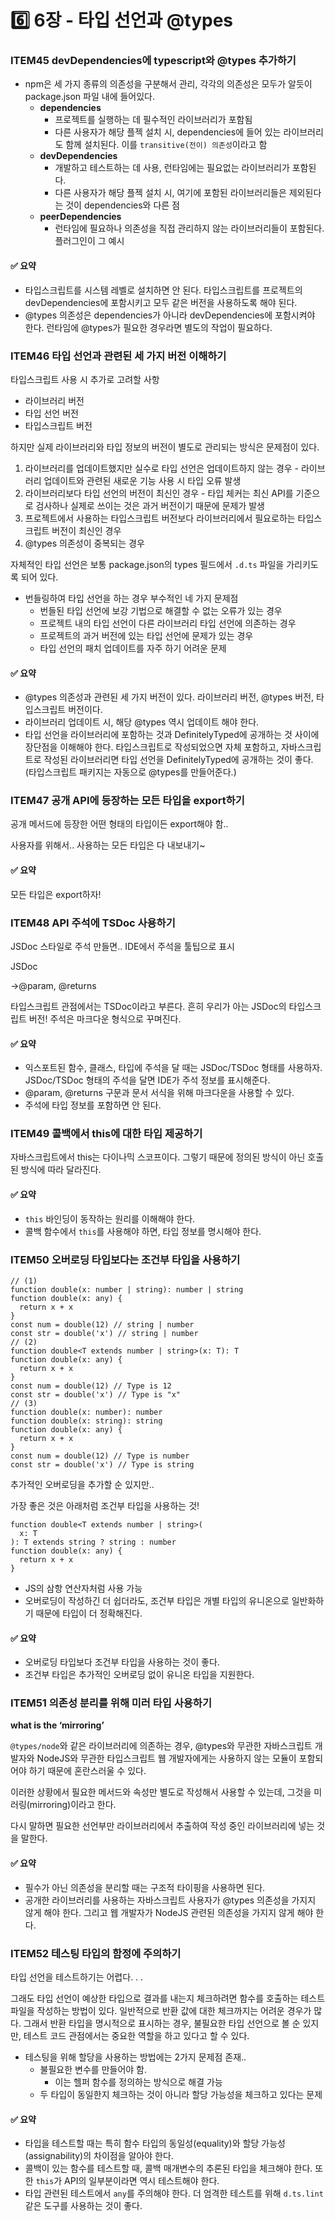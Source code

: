 # 6️⃣ 6장 - 타입 선언과 @types

### ITEM45 devDependencies에 typescript와 @types 추가하기

* npm은 세 가지 종류의 의존성을 구분해서 관리, 각각의 의존성은 모두가 알듯이 package.json 파일 내에 들어있다.
  * **dependencies**
    * 프로젝트를 실행하는 데 필수적인 라이브러리가 포함됨
    * 다른 사용자가 해당 플젝 설치 시, dependencies에 들어 있는 라이브러리도 함께 설치된다. 이를 `transitive(전이) 의존성`이라고 함
  * **devDependencies**
    * 개발하고 테스트하는 데 사용, 런타임에는 필요없는 라이브러리가 포함된다.
    * 다른 사용자가 해당 플젝 설치 시, 여기에 포함된 라이브러리들은 제외된다는 것이 dependencies와 다른 점
  * **peerDependencies**
    * 런타임에 필요하나 의존성을 직접 관리하지 않는 라이브러리들이 포함된다. 플러그인이 그 예시

#### ✅ 요약

* 타입스크립트를 시스템 레벨로 설치하면 안 된다. 타입스크립트를 프로젝트의 devDependencies에 포함시키고 모두 같은 버전을 사용하도록 해야 된다.
* @types 의존성은 dependencies가 아니라 devDependencies에 포함시켜야 한다. 런타임에 @types가 필요한 경우라면 별도의 작업이 필요하다.

### ITEM46 타입 선언과 관련된 세 가지 버전 이해하기

타입스크립트 사용 시 추가로 고려할 사항

* 라이브러리 버전
* 타입 선언 버전
* 타입스크립트 버전

하지만 실제 라이브러리와 타입 정보의 버전이 별도로 관리되는 방식은 문제점이 있다.

1. 라이브러리를 업데이트했지만 실수로 타입 선언은 업데이트하지 않는 경우 - 라이브러리 업데이트와 관련된 새로운 기능 사용 시 타입 오류 발생
2. 라이브러리보다 타입 선언의 버전이 최신인 경우 - 타입 체커는 최신 API를 기준으로 검사하나 실제로 쓰이는 것은 과거 버전이기 때문에 문제가 발생
3. 프로젝트에서 사용하는 타입스크립트 버전보다 라이브러리에서 필요로하는 타입스크립트 버전이 최신인 경우
4. @types 의존성이 중복되는 경우

자체적인 타입 선언은 보통 package.json의 types 필드에서 `.d.ts` 파일을 가리키도록 되어 있다.

* 번들링하여 타입 선언을 하는 경우 부수적인 네 가지 문제점
  * 번들된 타입 선언에 보강 기법으로 해결할 수 없는 오류가 있는 경우
  * 프로젝트 내의 타입 선언이 다른 라이브러리 타입 선언에 의존하는 경우
  * 프로젝트의 과거 버전에 있는 타입 선언에 문제가 있는 경우
  * 타입 선언의 패치 업데이트를 자주 하기 어려운 문제

#### ✅ 요약

* @types 의존성과 관련된 세 가지 버전이 있다. 라이브러리 버전, @types 버전, 타입스크립트 버전이다.
* 라이브러리 업데이트 시, 해당 @types 역시 업데이트 해야 한다.
* 타입 선언을 라이브러리에 포함하는 것과 DefinitelyTyped에 공개하는 것 사이에 장단점을 이해해야 한다. 타입스크립트로 작성되었으면 자체 포함하고, 자바스크립트로 작성된 라이브러리면 타입 선언을 DefinitelyTyped에 공개하는 것이 좋다. (타입스크립트 패키지는 자동으로 @types를 만들어준다.)

### ITEM47 공개 API에 등장하는 모든 타입을 export하기

공개 메서드에 등장한 어떤 형태의 타입이든 export해야 함..

사용자를 위해서.. 사용하는 모든 타입은 다 내보내기\~

#### ✅ 요약

모든 타입은 export하자!

### ITEM48 API 주석에 TSDoc 사용하기

JSDoc 스타일로 주석 만들면.. IDE에서 주석을 툴팁으로 표시

JSDoc

\->@param, @returns

타입스크립트 관점에서는 TSDoc이라고 부른다. 흔히 우리가 아는 JSDoc의 타입스크립트 버전! 주석은 마크다운 형식으로 꾸며진다.

#### ✅ 요약

* 익스포트된 함수, 클래스, 타입에 주석을 달 때는 JSDoc/TSDoc 형태를 사용하자. JSDoc/TSDoc 형태의 주석을 달면 IDE가 주석 정보를 표시해준다.
* @param, @returns 구문과 문서 서식을 위해 마크다운을 사용할 수 있다.
* 주석에 타입 정보를 포함하면 안 된다.

### ITEM49 콜백에서 this에 대한 타입 제공하기

자바스크립트에서 this는 다이나믹 스코프이다. 그렇기 때문에 정의된 방식이 아닌 호출된 방식에 따라 달라진다.

#### ✅ 요약

* `this` 바인딩이 동작하는 원리를 이해해야 한다.
* 콜백 함수에서 `this`를 사용해야 하면, 타입 정보를 명시해야 한다.

### ITEM50 오버로딩 타입보다는 조건부 타입을 사용하기

```tsx
// (1)
function double(x: number | string): number | string
function double(x: any) {
  return x + x
}
const num = double(12) // string | number
const str = double('x') // string | number
// (2)
function double<T extends number | string>(x: T): T
function double(x: any) {
  return x + x
}
const num = double(12) // Type is 12
const str = double('x') // Type is "x"
// (3)
function double(x: number): number
function double(x: string): string
function double(x: any) {
  return x + x
}
const num = double(12) // Type is number
const str = double('x') // Type is string
```

추가적인 오버로딩을 추가할 순 있지만..

가장 좋은 것은 아래처럼 조건부 타입을 사용하는 것!

```tsx
function double<T extends number | string>(
  x: T
): T extends string ? string : number
function double(x: any) {
  return x + x
}
```

* JS의 삼항 연산자처럼 사용 가능
* 오버로딩이 작성하긴 더 쉽더라도, 조건부 타입은 개별 타입의 유니온으로 일반화하기 때문에 타입이 더 정확해진다.

#### ✅ 요약

* 오버로딩 타입보다 조건부 타입을 사용하는 것이 좋다.
* 조건부 타입은 추가적인 오버로딩 없이 유니온 타입을 지원한다.

### ITEM51 의존성 분리를 위해 미러 타입 사용하기

**what is the ‘mirroring’**

`@types/node`와 같은 라이브러리에 의존하는 경우, @types와 무관한 자바스크립트 개발자와 NodeJS와 무관한 타입스크립트 웹 개발자에게는 사용하지 않는 모듈이 포함되어야 하기 때문에 혼란스러울 수 있다.

이러한 상황에서 필요한 메서드와 속성만 별도로 작성해서 사용할 수 있는데, 그것을 미러링(mirroring)이라고 한다.

다시 말하면 필요한 선언부만 라이브러리에서 추출하여 작성 중인 라이브러리에 넣는 것을 말한다.

#### ✅ 요약

* 필수가 아닌 의존성을 분리할 때는 구조적 타이핑을 사용하면 된다.
* 공개한 라이브러리를 사용하는 자바스크립트 사용자가 @types 의존성을 가지지 않게 해야 한다. 그리고 웹 개발자가 NodeJS 관련된 의존성을 가지지 않게 해야 한다.

### ITEM52 테스팅 타입의 함정에 주의하기

타입 선언을 테스트하기는 어렵다. . .

그래도 타입 선언이 예상한 타입으로 결과를 내는지 체크하려면 함수를 호출하는 테스트 파일을 작성하는 방법이 있다. 일반적으로 반환 값에 대한 체크까지는 어려운 경우가 많다. 그래서 반환 타입을 명시적으로 표시하는 경우, 불필요한 타입 선언으로 볼 순 있지만, 테스트 코드 관점에서는 중요한 역할을 하고 있다고 할 수 있다.

* 테스팅을 위해 할당을 사용하는 방법에는 2가지 문제점 존재..
  * 불필요한 변수를 만들어야 함.
    * 이는 헬퍼 함수를 정의하는 방식으로 해결 가능
  * 두 타입이 동일한지 체크하는 것이 아니라 할당 가능성을 체크하고 있다는 문제

#### ✅ 요약

* 타입을 테스트할 때는 특히 함수 타입의 동일성(equality)와 할당 가능성(assignability)의 차이점을 알아야 한다.
* 콜백이 있는 함수를 테스트할 때, 콜백 매개변수의 추론된 타입을 체크해야 한다. 또한 `this`가 API의 일부분이라면 역시 테스트해야 한다.
* 타입 관련된 테스트에서 `any`를 주의해야 한다. 더 엄격한 테스트를 위해 `d.ts.lint` 같은 도구를 사용하는 것이 좋다.
